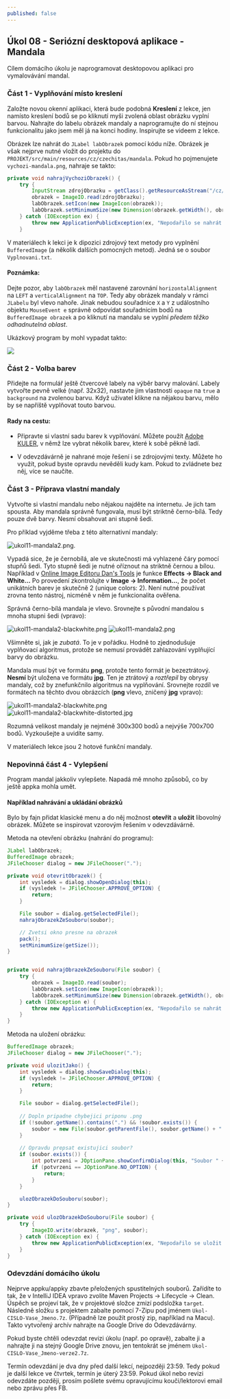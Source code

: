 ```yaml
---
published: false
---
```

Úkol 08 - Seriózní desktopová aplikace - Mandala
------------------------------------------------

Cílem domácího úkolu je naprogramovat desktopovou aplikaci pro vymalovávání mandal.

### Část 1 - Vyplňování místo kreslení

Založte novou okenní aplikaci, která bude podobná **Kreslení** z lekce,
jen namísto kreslení bodů se po kliknutí myši zvolená oblast obrázku vyplní barvou.
Nahrajte do labelu obrázek mandaly a naprogramujte do ní stejnou
funkcionalitu jako jsem měl já na konci hodiny.
Inspirujte se videem z lekce.

Obrázek lze nahrát do `JLabel labObrazek` pomocí kódu níže.
Obrázek je však nejprve nutné vložit do projektu do `PROJEKT/src/main/resources/cz/czechitas/mandala`.
Pokud ho pojmenujete `vychozi-mandala.png`, nahraje se takto:

~~~Java
private void nahrajVychoziObrazek() {
    try {
        InputStream zdrojObrazku = getClass().getResourceAsStream("/cz/czechitas/mandala/vychozi-mandala.png");
        obrazek = ImageIO.read(zdrojObrazku);
        labObrazek.setIcon(new ImageIcon(obrazek));
        labObrazek.setMinimumSize(new Dimension(obrazek.getWidth(), obrazek.getHeight()));
    } catch (IOException ex) {
        throw new ApplicationPublicException(ex, "Nepodařilo se nahrát zabudovaný obrázek mandaly:\n\n" + ex.getMessage());
    }
~~~



V materiálech k lekci je k dipozici zdrojový text metody pro vyplnění `BufferedImage` (a několik dalších pomocných metod).
Jedná se o soubor `Vyplnovani.txt`.



#### Poznámka:
Dejte pozor, aby `labObrazek` měl nastavené zarovnání `horizontalAlignment` na `LEFT`
a `verticalAlignment` na `TOP`.
Tedy aby obrázek mandaly v rámci `JLabelu` byl vlevo nahoře.
Jinak nebudou souřadnice `X` a `Y` z událostního objektu
`MouseEvent e` správně odpovídat souřadnicím bodů na
`BufferedImage obrazek` a po kliknutí na mandalu se vyplní
*předem těžko odhadnutelná oblast*.


Ukázkový program by mohl vypadat takto:

![](img/ukol11-program.png)



### Část 2 - Volba barev

Přidejte na formulář ještě čtvercové labely na výběr barvy malování.
Labely vytvořte pevně velké (např. 32x32), nastavte jim vlastnosti
`opaque` na `true` a `background` na zvolenou barvu.
Když uživatel klikne na nějakou barvu, mělo by se napříště vyplňovat touto barvou.


#### Rady na cestu:

- Připravte si vlastní sadu barev k vyplňování.
Můžete použít [Adobe KULER](https://color.adobe.com/), v němž lze vybrat
několik barev, které k sobě pěkně ladí.

- V odevzdávárně je nahrané moje řešení i se zdrojovými texty.
Můžete ho využít, pokud byste opravdu nevěděli kudy kam.
Pokud to zvládnete bez něj, více se naučíte.


            


### Část 3 - Příprava vlastní mandaly

Vytvořte si vlastní mandalu nebo nějakou najděte na internetu. Je jich tam spousta.
Aby mandala správně fungovala, musí být striktně černo-bílá. Tedy pouze dvě barvy. Nesmí obsahovat ani stupně šedi.

Pro příklad vyjděme třeba z této alternativní mandaly:

![ukol11-mandala2.png](img/ukol11-mandala2.png).

Vypadá sice, že je černobílá, ale ve skutečnosti
má vyhlazené čáry pomocí stupňů šedi.
Tyto stupně šedi je nutné oříznout na striktně černou a bílou.
Například v [Online Image Editoru Dan's Tools](https://www.favicon-generator.org/image-editor/)
je funkce **Effects -> Black and White...**
Po provedení zkontrolujte v **Image -> Information...**, že počet unikátních barev je skutečně 2 (unique colors: 2).
Není nutné používat zrovna tento nástroj, nicméně v něm je funkcionalita ověřena.

Správná černo-bílá mandala je vlevo. Srovnejte s původní mandalou s mnoha stupni šedi (vpravo):

![ukol11-mandala2-blackwhite.png](img/ukol11-mandala2-blackwhite.png)
![ukol11-mandala2.png](img/ukol11-mandala2.png)

Všimněte si, jak je *zubatá*. To je v pořádku. Hodně to zjednodušuje vyplňovací algoritmus,
protože se nemusí provádět zahlazování vyplňující barvy do obrázku.

Mandala musí být ve formátu **png**, protože tento formát je bezeztrátový.
**Nesmí** být uložena ve formátu **jpg**. Ten je ztrátový a *roztřepil* by obrysy mandaly,
což by znefunkčnilo algoritmus na vyplňování.
Srovnejte rozdíl ve formátech na těchto dvou obrázcích (**png** vlevo, zničený **jpg** vpravo):

![ukol11-mandala2-blackwhite.png](img/ukol11-mandala2-blackwhite.png)
![ukol11-mandala2-blackwhite-distorted.jpg](img/ukol11-mandala2-blackwhite-distorted.jpg)

Rozumná velikost mandaly je nejméně 300x300 bodů a nejvýše 700x700 bodů.
Vyzkoušejte a uvidíte samy.

V materiálech lekce jsou 2 hotové funkční mandaly.





### Nepovinná část 4 - Vylepšení


Program mandal jakkoliv vylepšete.
Napadá mě mnoho způsobů, co by ještě appka mohla umět.

#### Například nahrávání a ukládání obrázků

Bylo by fajn přidat klasické menu a do něj možnost **otevřít** a **uložit**
libovolný obrázek.
Můžete se inspirovat vzorovým řešením v odevzdávárně.

Metoda na otevření obrázku (nahrání do programu):
~~~Java
JLabel labObrazek;
BufferedImage obrazek;
JFileChooser dialog = new JFileChooser(".");

private void otevritObrazek() {
    int vysledek = dialog.showOpenDialog(this);
    if (vysledek != JFileChooser.APPROVE_OPTION) {
        return;
    }

    File soubor = dialog.getSelectedFile();
    nahrajObrazekZeSouboru(soubor);

    // Zvetsi okno presne na obrazek
    pack();
    setMinimumSize(getSize());
}


private void nahrajObrazekZeSouboru(File soubor) {
    try {
        obrazek = ImageIO.read(soubor);
        labObrazek.setIcon(new ImageIcon(obrazek));
        labObrazek.setMinimumSize(new Dimension(obrazek.getWidth(), obrazek.getHeight()));
    } catch (IOException e) {
        throw new ApplicationPublicException(ex, "Nepodařilo se nahrát obrázek mandaly ze souboru " + soubor.getAbsolutePath());
    }
}
~~~


Metoda na uložení obrázku:
~~~Java
BufferedImage obrazek;
JFileChooser dialog = new JFileChooser(".");

private void ulozitJako() {
    int vysledek = dialog.showSaveDialog(this);
    if (vysledek != JFileChooser.APPROVE_OPTION) {
        return;
    }

    File soubor = dialog.getSelectedFile();
    
    // Dopln pripadne chybejici priponu .png
    if (!soubor.getName().contains(".") && !soubor.exists()) {
        soubor = new File(soubor.getParentFile(), soubor.getName() + ".png");
    }
    
    // Opravdu prepsat existujici soubor?
    if (soubor.exists()) {
        int potvrzeni = JOptionPane.showConfirmDialog(this, "Soubor " + soubor.getName() + " už existuje.\nChcete jej přepsat?", "Přepsat soubor?", JOptionPane.YES_NO_OPTION);
        if (potvrzeni == JOptionPane.NO_OPTION) {
            return;
        }
    }

    ulozObrazekDoSouboru(soubor);
}

private void ulozObrazekDoSouboru(File soubor) {
    try {
        ImageIO.write(obrazek, "png", soubor);
    } catch (IOException ex) {
        throw new ApplicationPublicException(ex, "Nepodařilo se uložit obrázek mandaly do souboru " + soubor.getAbsolutePath());
    }
}
~~~

            

### Odevzdání domácího úkolu

Nejprve appku/appky zbavte přeložených spustitelných souborů.
Zařídíte to tak, že v IntelliJ IDEA vpravo zvolíte
Maven Projects -> Lifecycle -> Clean.
Úspěch se projeví tak, že v projektové složce zmizí
podsložka `target`.
Následně složku s projektem
zabalte pomocí 7-Zipu pod jménem `Ukol-CISLO-Vase_Jmeno.7z`.
(Případně lze použít prostý zip, například na Macu).
Takto vytvořený archív nahrajte na Google Drive do Odevzdávárny.

Pokud byste chtěli odevzdat revizi úkolu (např. po opravě),
zabalte ji a nahrajte ji na stejný Google Drive znovu,
jen tentokrát se jménem `Ukol-CISLO-Vase_Jmeno-verze2.7z`.

Termín odevzdání je dva dny před další lekcí, nejpozději 23:59.
Tedy pokud je další lekce ve čtvrtek, termín je úterý 23:59.
Pokud úkol nebo revizi odevzdáte později,
prosím pošlete svému opravujícímu kouči/lektorovi email nebo zprávu přes FB.
